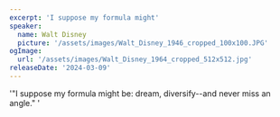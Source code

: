 ```yaml
---
excerpt: 'I suppose my formula might'
speaker:
  name: Walt Disney
  picture: '/assets/images/Walt_Disney_1946_cropped_100x100.JPG'
ogImage:
  url: '/assets/images/Walt_Disney_1964_cropped_512x512.jpg'
releaseDate: '2024-03-09'
---
```


'"I suppose my formula might be: dream, diversify--and never miss an angle."'
